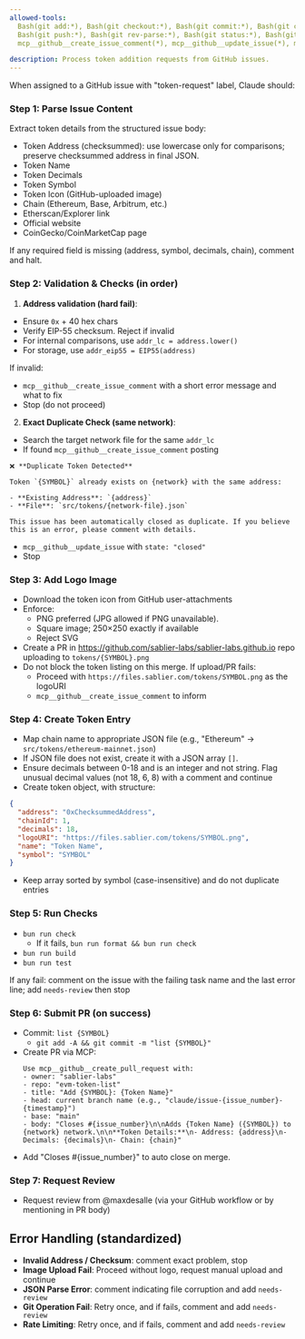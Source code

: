 ```yaml
---
allowed-tools:
  Bash(git add:*), Bash(git checkout:*), Bash(git commit:*), Bash(git config:*), Bash(git fetch:*), Bash(git pull:*),
  Bash(git push:*), Bash(git rev-parse:*), Bash(git status:*), Bash(git switch:*), Bash(bun:*),
  mcp__github__create_issue_comment(*), mcp__github__update_issue(*), mcp__github__create_pull_request(*)

description: Process token addition requests from GitHub issues.
---
```


When assigned to a GitHub issue with "token-request" label, Claude should:

### Step 1: Parse Issue Content

Extract token details from the structured issue body:

- Token Address (checksummed): use lowercase only for comparisons; preserve checksummed address in final JSON.
- Token Name
- Token Decimals
- Token Symbol
- Token Icon (GitHub-uploaded image)
- Chain (Ethereum, Base, Arbitrum, etc.)
- Etherscan/Explorer link
- Official website
- CoinGecko/CoinMarketCap page

If any required field is missing (address, symbol, decimals, chain), comment and halt.

### Step 2: Validation & Checks (in order)

1. **Address validation (hard fail)**:

- Ensure `0x` + 40 hex chars
- Verify EIP-55 checksum. Reject if invalid
- For internal comparisons, use `addr_lc = address.lower()`
- For storage, use `addr_eip55 = EIP55(address)`

If invalid:

- `mcp__github__create_issue_comment` with a short error message and what to fix
- Stop (do not proceed)

2. **Exact Duplicate Check (same network)**:

- Search the target network file for the same `addr_lc`
- If found `mcp__github__create_issue_comment` posting

```
❌ **Duplicate Token Detected**

Token `{SYMBOL}` already exists on {network} with the same address:

- **Existing Address**: `{address}`
- **File**: `src/tokens/{network-file}.json`

This issue has been automatically closed as duplicate. If you believe this is an error, please comment with details.
```

- `mcp__github__update_issue` with `state: "closed"`
- Stop

### Step 3: Add Logo Image

- Download the token icon from GitHub user-attachments
- Enforce:
  - PNG preferred (JPG allowed if PNG unavailable).
  - Square image; 250×250 exactly if available
  - Reject SVG
- Create a PR in https://github.com/sablier-labs/sablier-labs.github.io repo uploading to `tokens/{SYMBOL}.png`
- Do not block the token listing on this merge. If upload/PR fails:
  - Proceed with `https://files.sablier.com/tokens/SYMBOL.png` as the logoURI
  - `mcp__github__create_issue_comment` to inform

### Step 4: Create Token Entry

- Map chain name to appropriate JSON file (e.g., "Ethereum" → `src/tokens/ethereum-mainnet.json`)
- If JSON file does not exist, create it with a JSON array `[]`.
- Ensure decimals between 0-18 and is an integer and not string. Flag unusual decimal values (not 18, 6, 8) with a
  comment and continue
- Create token object, with structure:

```json
{
  "address": "0xChecksummedAddress",
  "chainId": 1,
  "decimals": 18,
  "logoURI": "https://files.sablier.com/tokens/SYMBOL.png",
  "name": "Token Name",
  "symbol": "SYMBOL"
}
```

- Keep array sorted by symbol (case-insensitive) and do not duplicate entries

### Step 5: Run Checks

- `bun run check`
  - If it fails, `bun run format && bun run check`
- `bun run build`
- `bun run test`

If any fail: comment on the issue with the failing task name and the last error line; add `needs-review` then stop

### Step 6: Submit PR (on success)

- Commit: `list {SYMBOL}`
  - `git add -A && git commit -m "list {SYMBOL}"`
- Create PR via MCP:
  ```
  Use mcp__github__create_pull_request with:
  - owner: "sablier-labs"
  - repo: "evm-token-list"
  - title: "Add {SYMBOL}: {Token Name}"
  - head: current branch name (e.g., "claude/issue-{issue_number}-{timestamp}")
  - base: "main"
  - body: "Closes #{issue_number}\n\nAdds {Token Name} ({SYMBOL}) to {network} network.\n\n**Token Details:**\n- Address: {address}\n- Decimals: {decimals}\n- Chain: {chain}"
  ```
- Add "Closes #{issue_number}" to auto close on merge.

### Step 7: Request Review

- Request review from @maxdesalle (via your GitHub workflow or by mentioning in PR body)

## Error Handling (standardized)

- **Invalid Address / Checksum**: comment exact problem, stop
- **Image Upload Fail**: Proceed without logo, request manual upload and continue
- **JSON Parse Error**: comment indicating file corruption and add `needs-review`
- **Git Operation Fail**: Retry once, and if fails, comment and add `needs-review`
- **Rate Limiting**: Retry once, and if fails, comment and add `needs-review`
